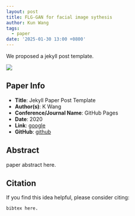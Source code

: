 ```yaml
---
layout: post
title: FLG-GAN for facial image sythesis
author: Kun Wang
tags:
  - paper
date: '2025-01-30 13:00 +0800'
---
```


We proposed a jekyll post template.

![]({{site.baseurl}}/assets/x.jpg)

## Paper Info
- **Title**: Jekyll Paper Post Template
- **Author(s)**: K Wang
- **Conference/Journal Name**: GitHub Pages
- **Date**: 2020
- **Link**: [google](https://)
- **GitHub**: [github](https://github.com/KennCoder7/)
  
## Abstract
paper abstract here.

## Citation
If you find this idea helpful, please consider citing:
```
bibtex here.
```
